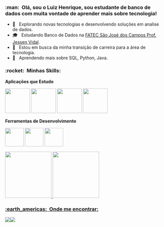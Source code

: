 
<h3> :man: &nbsp;Olá, sou o Luiz Henrique, sou estudante de banco de dados com muita vontade de aprender mais sobre tecnologia! </h3>

- 🤔 &nbsp; Explorando novas tecnologias e desenvolvendo soluções em analise de dados.
- 🎓 &nbsp; Estudando Banco de Dados na <a href=https://fatecsjc-prd.azurewebsites.net>FATEC São José dos Campos Prof. Jessen Vidal</a>.
- 💼 &nbsp; Estou em busca da minha transição de carreira para a área de tecnologia.
- 🌱 &nbsp; Aprendendo mais sobre SQL, Python, Java.

<h3> :rocket: &nbsp;Minhas Skills: </h3>




**Aplicações que Estudo**

  <img src="https://cdn.jsdelivr.net/gh/devicons/devicon/icons/python/python-original-wordmark.svg" width="80" height="80"/> <img src="https://cdn.jsdelivr.net/gh/devicons/devicon/icons/microsoftsqlserver/microsoftsqlserver-plain-wordmark.svg" width="80" height="80" /> <img src="https://cdn.jsdelivr.net/gh/devicons/devicon/icons/java/java-original-wordmark.svg" width="80" height="80" /> <img src="https://cdn.jsdelivr.net/gh/devicons/devicon/icons/github/github-original-wordmark.svg" width="80" height="80"/>
           



**Ferramentas de Desenvolvimento**

  <img src="https://cdn.jsdelivr.net/gh/devicons/devicon/icons/visualstudio/visualstudio-plain.svg" width="60" height="60" />  <img src="https://cdn.jsdelivr.net/gh/devicons/devicon/icons/pycharm/pycharm-original.svg" width="60" height="60" />  <img src="https://cdn.jsdelivr.net/gh/devicons/devicon/icons/trello/trello-plain.svg" width="60" height="60" />
          
          
          
<div>
<a href="(https://github.com/hberti97)">
<img height="150em" src="https://github-readme-stats.vercel.app/api/top-langs/?username=hberti97&layout=compact&langs_count=7&theme=dracula"/>
<img height=150em" src="https://github-readme-stats.vercel.app/api?username=hberti97&show_icons=true&theme=dracula&include_all_commits=true&count_private=true"/>
</div>

<h3> :earth_americas: &nbsp;Onde me encontrar: </h3> 

<a href = "mailto:hberti@outlook.com"><img src="https://img.shields.io/badge/Gmail-D14836?style=for-the-badge&logo=gmail&logoColor=white" target="_blank"></a><a href="https://www.linkedin.com/in/luiz-henrique-berti-235a7a19b/" target="_blank"><img src="https://img.shields.io/badge/-LinkedIn-%230077B5?style=for-the-badge&logo=linkedin&logoColor=white" target="_blank"></a>
